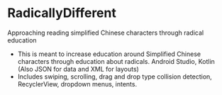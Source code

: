 # RadicallyDifferent
Approaching reading simplified Chinese characters through radical education 
  - This is meant to increase education around Simplified Chinese characters through education about radicals.
Android Studio, Kotlin (Also JSON for data and XML for layouts)
  - Includes swiping, scrolling, drag and drop type collision detection, RecyclerView, dropdown menus, intents. 
